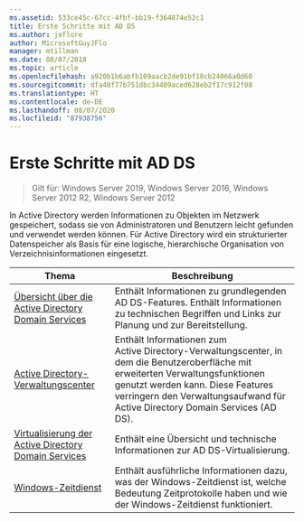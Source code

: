 ```yaml
---
ms.assetid: 533ce45c-67cc-4fbf-bb19-f364874e52c1
title: Erste Schritte mit AD DS
ms.author: joflore
author: MicrosoftGuyJFlo
manager: mtillman
ms.date: 08/07/2018
ms.topic: article
ms.openlocfilehash: a920b1b6abfb109aacb2de91bf18cb24066a0d60
ms.sourcegitcommit: dfa48f77b751dbc34409aced628eb2f17c912f08
ms.translationtype: HT
ms.contentlocale: de-DE
ms.lasthandoff: 08/07/2020
ms.locfileid: "87938756"
---
```

# <a name="ad-ds-getting-started"></a>Erste Schritte mit AD DS

>Gilt für: Windows Server 2019, Windows Server 2016, Windows Server 2012 R2, Windows Server 2012

In Active Directory werden Informationen zu Objekten im Netzwerk gespeichert, sodass sie von Administratoren und Benutzern leicht gefunden und verwendet werden können. Für Active Directory wird ein strukturierter Datenspeicher als Basis für eine logische, hierarchische Organisation von Verzeichnisinformationen eingesetzt.

| Thema | Beschreibung |
| --------- | --------- |
| [Übersicht über die Active Directory Domain Services](../ad-ds/get-started/virtual-dc/Active-Directory-Domain-Services-Overview.md) | Enthält Informationen zu grundlegenden AD DS-Features. Enthält Informationen zu technischen Begriffen und Links zur Planung und zur Bereitstellung.|
| [Active Directory-Verwaltungscenter](../ad-ds/get-started/adac/Active-Directory-Administrative-Center.md) | Enthält Informationen zum Active Directory-Verwaltungscenter, in dem die Benutzeroberfläche mit erweiterten Verwaltungsfunktionen genutzt werden kann. Diese Features verringern den Verwaltungsaufwand für Active Directory Domain Services (AD DS).|
| [Virtualisierung der Active Directory Domain Services](../ad-ds/get-started/virtual-dc/Active-Directory-Domain-Services-Virtualization.md) | Enthält eine Übersicht und technische Informationen zur AD DS-Virtualisierung.|
| [Windows-Zeitdienst](../../networking/windows-time-service/Windows-Time-Service.md) | Enthält ausführliche Informationen dazu, was der Windows-Zeitdienst ist, welche Bedeutung Zeitprotokolle haben und wie der Windows-Zeitdienst funktioniert.|
